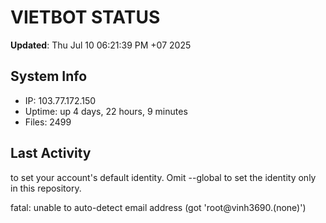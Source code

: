# VIETBOT STATUS
**Updated**: Thu Jul 10 06:21:39 PM +07 2025

## System Info
- IP: 103.77.172.150
- Uptime: up 4 days, 22 hours, 9 minutes
- Files: 2499

## Last Activity

to set your account's default identity.
Omit --global to set the identity only in this repository.

fatal: unable to auto-detect email address (got 'root@vinh3690.(none)')
